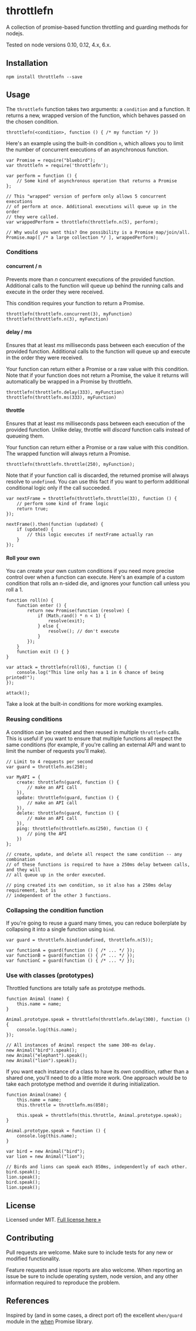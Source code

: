 # throttlefn

A collection of promise-based function throttling and guarding methods for nodejs.

Tested on node versions 0.10, 0.12, 4.x, 6.x.

## Installation

    npm install throttlefn --save

## Usage

The `throttlefn` function takes two arguments: a `condition` and a function. It
returns a new, wrapped version of the function, which behaves passed on the
chosen condition.

    throttlefn(<condition>, function () { /* my function */ })

Here's an example using the built-in condition `n`, which allows you to limit
the number of concurrent executions of an asynchronous function.

    var Promise = require("bluebird");
    var throttlefn = require('throttlefn');

    var perform = function () {
        // Some kind of asynchronous operation that returns a Promise
    };

    // This "wrapped" version of perform only allows 5 concurrent executions
    // of perform at once. Additional executions will queue up in the order
    // they were called.
    var wrappedPerform = throttlefn(throttlefn.n(5), perform);

    // Why would you want this? One possibility is a Promise map/join/all.
    Promise.map([ /* a large collection */ ], wrappedPerform);

### Conditions

#### concurrent / n

Prevents more than _n_ concurrent executions of the provided function.
Additional calls to the function will queue up behind the running calls and
execute in the order they were received.

This condition requires your function to return a Promise.

    throttlefn(throttlefn.concurrent(3), myFunction)
    throttlefn(throttlefn.n(3), myFunction)

#### delay / ms

Ensures that at least _ms_ milliseconds pass between each execution of the
provided function. Additional calls to the function will queue up and
execute in the order they were received.

Your function can return either a Promise or a raw value with this condition.
Note that if your function does not return a Promise, the value it returns
will automatically be wrapped in a Promise by throttlefn.

    throttlefn(throttlefn.delay(333), myFunction)
    throttlefn(throttlefn.ms(333), myFunction)

#### throttle

Ensures that at least _ms_ milliseconds pass between each execution of the
provided function. Unlike delay, throttle will _discard_ function calls instead
of queueing them.

Your function can return either a Promise or a raw value with this condition.
The wrapped function will always return a Promise.

    throttlefn(throttlefn.throttle(250), myFunction);

Note that if your function call is discarded, the returned promise will always
resolve to `undefined`. You can use this fact if you want to perform additional
conditional logic only if the call succeeded.

    var nextFrame = throttlefn(throttlefn.throttle(33), function () {
        // perform some kind of frame logic
        return true;
    });

    nextFrame().then(function (updated) {
        if (updated) {
            // this logic executes if nextFrame actually ran
        }
    });

#### Roll your own

You can create your own custom conditions if you need more precise control
over when a function can execute. Here's an example of a custom condition
that rolls an n-sided die, and ignores your function call unless you roll a 1.

    function roll(n) {
        function enter () {
            return new Promise(function (resolve) {
                if (Math.rand() * n < 1) {
                    resolve(exit);
                } else {
                    resolve(); // don't execute
                }
            });
        }
        function exit () { }
    }

    var attack = throttlefn(roll(6), function () {
        console.log("This line only has a 1 in 6 chance of being printed!");
    });

    attack();

Take a look at the built-in conditions for more working examples.

### Reusing conditions

A condition can be created and then reused in multiple `throttlefn` calls. This
is useful if you want to ensure that multiple functions all respect the same
conditions (for example, if you're calling an external API and want to limit the
number of requests you'll make).

    // Limit to 4 requests per second
    var guard = throttlefn.ms(250);

    var MyAPI = {
        create: throttlefn(guard, function () {
            // make an API call
        }),
        update: throttlefn(guard, function () {
            // make an API call
        }),
        delete: throttlefn(guard, function () {
            // make an API call
        }),
        ping: throttlefn(throttlefn.ms(250), function () {
            // ping the API
        })
    };

    // create, update, and delete all respect the same condition -- any combination
    // of these functions is required to have a 250ms delay between calls, and they will
    // all queue up in the order executed.

    // ping created its own condition, so it also has a 250ms delay requirement, but is
    // independent of the other 3 functions.

### Collapsing the condition function

If you're going to reuse a guard many times, you can reduce boilerplate by collapsing it
into a single function using `bind`.

    var guard = throttlefn.bind(undefined, throttlefn.n(5));

    var functionA = guard(function () { /* ... */ }); 
    var functionB = guard(function () { /* ... */ }); 
    var functionC = guard(function () { /* ... */ }); 

### Use with classes (prototypes)

Throttled functions are totally safe as prototype methods.

    function Animal (name) {
        this.name = name; 
    }

    Animal.prototype.speak = throttlefn(throttlefn.delay(300), function () {
        console.log(this.name);
    });

    // All instances of Animal respect the same 300-ms delay.
    new Animal("bird").speak();
    new Animal("elephant").speak();
    new Animal("lion").speak();

If you want each instance of a class to have its _own_ condition, rather than a shared one,
you'll need to do a little more work. One approach would be to take each prototype method
and override it during initialization.

    function Animal(name) {
        this.name = name;
        this.throttle = throttlefn.ms(850);

        this.speak = throttlefn(this.throttle, Animal.prototype.speak);
    }

    Animal.prototype.speak = function () {
        console.log(this.name);
    }

    var bird = new Animal("bird");
    var lion = new Animal("lion");

    // Birds and lions can speak each 850ms, independently of each other.
    bird.speak();
    lion.speak();
    bird.speak();
    lion.speak();

## License

Licensed under MIT. [Full license here &raquo;](LICENSE.txt)

## Contributing

Pull requests are welcome. Make sure to include tests for any new or modified
functionality.

Feature requests and issue reports are also welcome. When reporting an issue be
sure to include operating system, node version, and any other information
required to reproduce the problem.

## References

Inspired by (and in some cases, a direct port of) the excellent `when/guard`
module in the [when](https://github.com/cujojs/when) Promise library.
